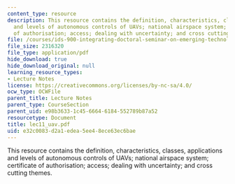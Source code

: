 ```yaml
---
content_type: resource
description: This resource contains the definition, characteristics, classes, applications
  and levels of autonomous controls of UAVs; national airspace system; certificate
  of authorisation; access; dealing with uncertainty; and cross cutting themes.
file: /courses/ids-900-integrating-doctoral-seminar-on-emerging-technologies-fall-2005/e32c0083d2a1edea5ee48ece63ec6bae_lec11_uav.pdf
file_size: 2316320
file_type: application/pdf
hide_download: true
hide_download_original: null
learning_resource_types:
- Lecture Notes
license: https://creativecommons.org/licenses/by-nc-sa/4.0/
ocw_type: OCWFile
parent_title: Lecture Notes
parent_type: CourseSection
parent_uid: e98b3633-1c45-6664-6184-552789b87a52
resourcetype: Document
title: lec11_uav.pdf
uid: e32c0083-d2a1-edea-5ee4-8ece63ec6bae
---
```

This resource contains the definition, characteristics, classes, applications and levels of autonomous controls of UAVs; national airspace system; certificate of authorisation; access; dealing with uncertainty; and cross cutting themes.